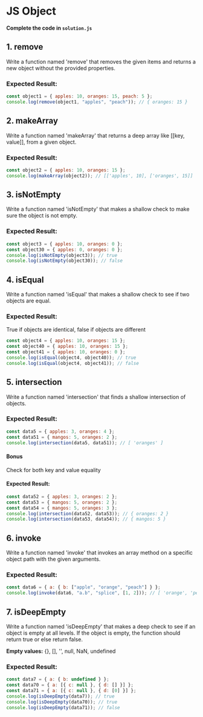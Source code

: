 # JS Object

**Complete the code in `solution.js`**

## 1. remove

Write a function named 'remove' that removes the given items and returns a new object without the provided properties.

### Expected Result:

```javascript
const object1 = { apples: 10, oranges: 15, peach: 5 };
console.log(remove(object1, "apples", "peach")); // { oranges: 15 }
```

## 2. makeArray

Write a function named 'makeArray' that returns a deep array like [[key, value]], from a given object.

### Expected Result:

```javascript
const object2 = { apples: 10, oranges: 15 };
console.log(makeArray(object2)); // [['apples', 10], ['oranges', 15]]
```

## 3. isNotEmpty

Write a function named 'isNotEmpty' that makes a shallow check to make sure the object is not empty.

### Expected Result:

```javascript
const object3 = { apples: 10, oranges: 0 };
const object30 = { apples: 0, oranges: 0 };
console.log(isNotEmpty(object3)); // true
console.log(isNotEmpty(object30)); // false
```

## 4. isEqual

Write a function named 'isEqual' that makes a shallow check to see if two objects are equal.

### Expected Result:

True if objects are identical, false if objects are different

```javascript
const object4 = { apples: 10, oranges: 15 };
const object40 = { apples: 10, oranges: 15 };
const object41 = { apples: 10, oranges: 0 };
console.log(isEqual(object4, object40)); // true
console.log(isEqual(object4, object41)); // false
```

## 5. intersection

Write a function named 'intersection' that finds a shallow intersection of objects.

### Expected Result:

```javascript
const data5 = { apples: 3, oranges: 4 };
const data51 = { mangos: 5, oranges: 2 };
console.log(intersection(data5, data51)); // [ 'oranges' ]
```

#### Bonus

Check for both key and value equality

#### Expected Result:

```javascript
const data52 = { apples: 3, oranges: 2 };
const data53 = { mangos: 5, oranges: 2 };
const data54 = { mangos: 5, oranges: 3 };
console.log(intersection(data52, data53)); // { oranges: 2 }
console.log(intersection(data53, data54)); // { mangos: 5 }
```

## 6. invoke

Write a function named 'invoke' that invokes an array method on a specific object path with the given arguments.

### Expected Result:

```javascript
const data6 = { a: { b: ["apple", "orange", "peach"] } };
console.log(invoke(data6, "a.b", "splice", [1, 2])); // [ 'orange', 'peach' ]
```

## 7. isDeepEmpty

Write a function named 'isDeepEmpty' that makes a deep check to see if an object is empty at all levels. If the object is empty, the function should return true or else return false.

**Empty values:** {}, [], '', null, NaN, undefined

### Expected Result:

```javascript
const data7 = { a: { b: undefined } };
const data70 = { a: [{ c: null }, { d: [] }] };
const data71 = { a: [{ c: null }, { d: [0] }] };
console.log(isDeepEmpty(data7)); // true
console.log(isDeepEmpty(data70)); // true
console.log(isDeepEmpty(data71)); // false
```